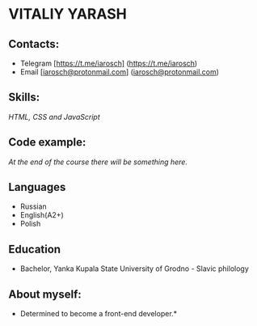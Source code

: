 # VITALIY YARASH 

## Contacts: 

* Telegram [https://t.me/iarosch] (https://t.me/iarosch) 
* Email [iarosch@protonmail.com] (iarosch@protonmail.com) 

## Skills: 

*HTML, CSS and JavaScript* 

## Code example: 

*At the end of the course there will be something here.*

## Languages

* Russian
* English(A2+)
* Polish

## Education

* Bachelor, Yanka Kupala State University of Grodno - Slavic philology

## About myself:

* Determined to become a front-end developer.*
